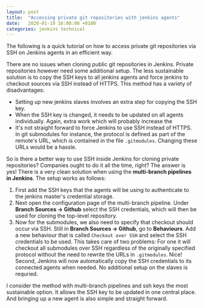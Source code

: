```yaml
---
layout: post
title:  "Accessing private git repositories with jenkins agents"
date:   2020-01-10 16:00:00 +0100
categories: jenkins technical
---
```


The following is a quick tutorial on how to access private git repositories via SSH on Jenkins agents in an efficient way.

There are no issues when cloning public git repositories in Jenkins. Private repositories however need some additional setup. The less sustainable solution is to copy the SSH keys to all jenkins agents and force jenkins to checkout sources via SSH instead of HTTPS. This method has a variety of disadvantages:

- Setting up new jenkins slaves involves an extra step for copying the SSH key.
- When the SSH key is changed, it needs to be updated on all agents individually. Again, extra work which will probably increase the 
- It's not straight forward to force Jenkins to use SSH instead of HTTPS. In git submodules for instance, the protocol is defined as part of the remote's URL, which is contained in the file `.gitmodules`. Changing these URLs would be a hassle. 

So is there a better way to use SSH inside Jenkins for cloning private repositories? Companies ought to do it all the time, right? The answer is yes! There is a very clean solution when using the **multi-branch pipelines in Jenkins**. The setup works as follows:

1. First add the SSH keys that the agents will be using to authenticate to the jenkins master's credential storage. 
2. Next open the configuration page of the multi-branch pipeline. Under **Branch Sources -> Github** select the SSH credentials, which will then be used for cloning the top-level repository. 
3. Now for the submodules, we also need to specify that checkout should occur via SSH. Still in **Branch Sources -> Github**, go to **Behaviours**. Add a new behaviour that is called `Checkout over SSH` and select the SSH credentials to be used. This takes care of two problems: For one it will checkout all submodules over SSH regardless of the originally specified protocol without the need to rewrite the URLs in `.gitmodules`. Nice! Second, Jenkins will now automatically copy the SSH credentials to its connected agents when needed. No additional setup on the slaves is requried. 

I consider the method with multi-branch pipelines and ssh keys the most sustainable option. It allows the SSH key to be updated in one central place. And bringing up a new agent is also simple and straight forward.
